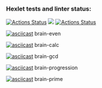 ### Hexlet tests and linter status:
[![Actions Status](https://github.com/a-abokhssan/frontend-project-lvl1/workflows/hexlet-check/badge.svg)](https://github.com/a-abokhssan/frontend-project-lvl1/actions)
<a href="https://codeclimate.com/github/codeclimate/codeclimate/maintainability"><img src="https://api.codeclimate.com/v1/badges/a99a88d28ad37a79dbf6/maintainability" /></a>
[![Actions Status](https://github.com/a-abokhssan/frontend-project-lvl1/actions/workflows/eslint-check.yml/badge.svg)](https://github.com/a-abokhssan/frontend-project-lvl1/actions)

[![asciicast](https://asciinema.org/a/5HpXdUmWqkLkSXinM92NPIbBr.svg)](https://asciinema.org/a/5HpXdUmWqkLkSXinM92NPIbBr) 
brain-even

[![asciicast](https://asciinema.org/a/WqzrPkHYoTMrYiMia6F4HCWnc.svg)](https://asciinema.org/a/WqzrPkHYoTMrYiMia6F4HCWnc)
brain-calc

[![asciicast](https://asciinema.org/a/1bABDc7cLVwn0q1VleBfAhD42.svg)](https://asciinema.org/a/1bABDc7cLVwn0q1VleBfAhD42)
brain-gcd

[![asciicast](https://asciinema.org/a/MtkFsuIA4ldT1hK14Y9aJiQPQ.svg)](https://asciinema.org/a/MtkFsuIA4ldT1hK14Y9aJiQPQ)
brain-progression

[![asciicast](https://asciinema.org/a/NbeMEA9384hnxLRxsKDSSgJUP.svg)](https://asciinema.org/a/NbeMEA9384hnxLRxsKDSSgJUP)
brain-prime